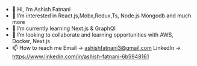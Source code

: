 - 👋 Hi, I’m Ashish Fatnani
- 👀 I’m interested in React.js,Mobx,Redux,Ts, Node.js Mongodb and much more 
- 🌱 I’m currently learning Next.js & GraphQl
- 💞️ I’m looking to collaborate and learning opportunities with AWS, Docker, Next.js
- 📫 How to reach me 
Email -> ashishfatnani3@gmail.com
LinkedIn -> https://www.linkedin.com/in/ashish-fatnani-6b5948161

<!---
ashishfatnani/ashishfatnani is a ✨ special ✨ repository because its `README.md` (this file) appears on your GitHub profile.
You can click the Preview link to take a look at your changes.
--->

